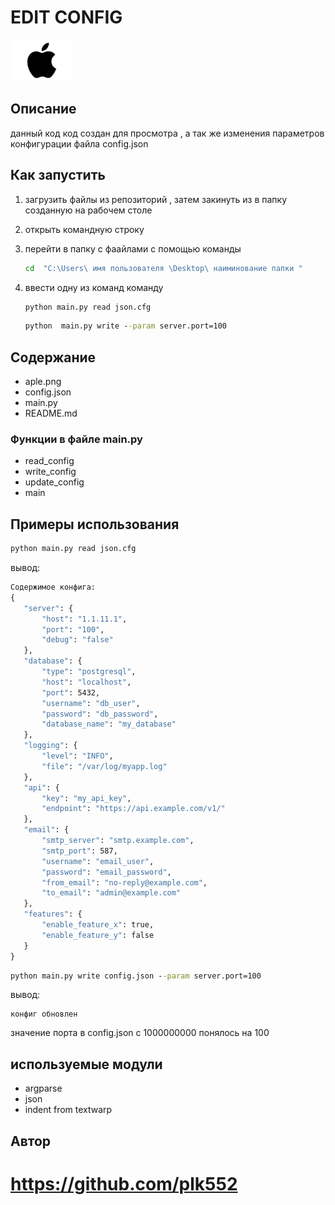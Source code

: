 # EDIT CONFIG
<img src = "aple.png" width = '100' hight = '100'  >

## Описание
данный код код создан для просмотра , а так же изменения параметров конфигурации файла config.json 

## Как запустить
1. загрузить файлы из репозиторий , затем закинуть из в папку созданную на рабочем столе 
2. открыть командную строку 
3. перейти в папку с фаайлами с помощью команды 

    ```cmd 
    cd  "C:\Users\ имя пользователя \Desktop\ наиминование папки "
    ```
4. ввести одну из команд команду 

    ```cmd 
    python main.py read json.cfg  
    ```
    ```cmd 
    python  main.py write --param server.port=100 
    ```
## Содержание
* aple.png 
* config.json
* main.py 
* README.md 

### Функции в файле main.py
* read_config
* write_config
* update_config
* main
## Примеры использования
   
```cmd 
python main.py read json.cfg
```
вывод:
 ```cmd
Содержимое конфига:
{
    "server": {
        "host": "1.1.11.1",
        "port": "100",
        "debug": "false"
    },
    "database": {
        "type": "postgresql",
        "host": "localhost",
        "port": 5432,
        "username": "db_user",
        "password": "db_password",
        "database_name": "my_database"
    },
    "logging": {
        "level": "INFO",
        "file": "/var/log/myapp.log"
    },
    "api": {
        "key": "my_api_key",
        "endpoint": "https://api.example.com/v1/"
    },
    "email": {
        "smtp_server": "smtp.example.com",
        "smtp_port": 587,
        "username": "email_user",
        "password": "email_password",
        "from_email": "no-reply@example.com",
        "to_email": "admin@example.com"
    },
    "features": {
        "enable_feature_x": true,
        "enable_feature_y": false
    }
}
 ```

 ```cmd 
python main.py write config.json --param server.port=100
 ```
вывод:
 ```
конфиг обновлен
 ```
значение порта в config.json с 1000000000 понялось на 100 
## используемые модули
* argparse
* json
* indent from textwarp
## Автор
# https://github.com/plk552
